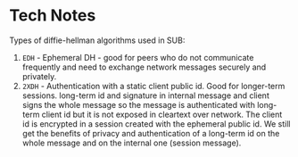 # Tech Notes

Types of diffie-hellman algorithms used in SUB:
1. `EDH` - Ephemeral DH - good for peers who do not communicate frequently and need to exchange network messages securely and privately. 
1. `2XDH` - Authentication with a static client public id. Good for longer-term sessions. long-term id and signature in internal message and client signs the whole message so the message is authenticated with long-term client id but it is not exposed in cleartext over network. The client id is encrypted in a session created with the ephemeral public id. We still get the benefits of privacy and authentication of a long-term id on the whole message and on the internal one (session message).
